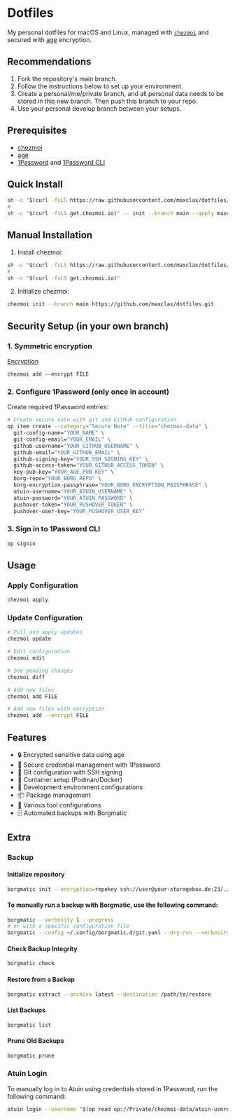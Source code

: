 # Dotfiles

My personal dotfiles for macOS and Linux, managed with
[`chezmoi`](https://github.com/twpayne/chezmoi) and secured with
[age](https://age-encryption.org/) encryption.

## Recommendations

1. Fork the repository's main branch.
2. Follow the instructions below to set up your environment.
3. Create a personal/me/private branch, and all personal data needs to be stored
   in this new branch. Then push this branch to your repo.
4. Use your personal develop branch between your setups.

## Prerequisites

- [chezmoi](https://www.chezmoi.io/)
- [age](https://age-encryption.org/)
- [1Password](https://1password.com/) and
  [1Password CLI](https://1password.com/downloads/command-line/)

## Quick Install

```bash
sh -c "$(curl -fsLS https://raw.githubusercontent.com/maxclax/dotfiles/main/.install-prerequisites.sh)"
#
sh -c "$(curl -fsLS get.chezmoi.io)" -- init --branch main --apply maxclax
```

## Manual Installation

1. Install chezmoi:

```bash
sh -c "$(curl -fsLS https://raw.githubusercontent.com/maxclax/dotfiles/main/.install-prerequisites.sh)"
#
sh -c "$(curl -fsLS get.chezmoi.io)"
```

2. Initialize chezmoi:

```bash
chezmoi init --branch main https://github.com/maxclax/dotfiles.git
```

## Security Setup (in your own branch)

### 1. Symmetric encryption

[Encryption](https://www.chezmoi.io/user-guide/encryption/age/)

`chezmoi add --encrypt FILE`

### 2. Configure 1Password (only once in account)

Create required 1Password entries:

```bash
# Create secure note with git and GitHub configuration
op item create --category="Secure Note" --title="chezmoi-data" \
  git-config-name="YOUR_NAME" \
  git-config-email="YOUR_EMAIL" \
  github-username="YOUR_GITHUB_USERNAME" \
  github-email="YOUR_GITHUB_EMAIL" \
  github-signing-key="YOUR_SSH_SIGNING_KEY" \
  github-access-token="YOUR_GITHUB_ACCESS_TOKEN" \
  key-pub-key="YOUR_AGE_PUB_KEY" \
  borg-repo="YOUR_BORG_REPO" \
  borg-encryption-passphrase="YOUR_BORG_ENCRYPTION_PASSPHRASE" \
  atuin-username="YOUR_ATUIN_USERNAME" \
  atuin-password="YOUR_ATUIN_PASSWORD" \
  pushover-token="YOUR_PUSHOVER_TOKEN" \
  pushover-user-key="YOUR_PUSHOVER_USER_KEY"
```

### 3. Sign in to 1Password CLI

```bash
op signin
```

## Usage

### Apply Configuration

```bash
chezmoi apply
```

### Update Configuration

```bash
# Pull and apply updates
chezmoi update

# Edit configuration
chezmoi edit

# See pending changes
chezmoi diff

# Add new files
chezmoi add FILE

# Add new files with encryption
chezmoi add --encrypt FILE
```

## Features

- 🔒 Encrypted sensitive data using age
- 🔑 Secure credential management with 1Password
- 📝 Git configuration with SSH signing
- 🐳 Container setup (Podman/Docker)
- 🚀 Development environment configurations
- 📦 Package management
- 🔧 Various tool configurations
- 🗄️ Automated backups with Borgmatic

## Extra

### Backup

#### Initialize repository

```bash
borgmatic init --encryption=repokey ssh://user@your-storagebox.de:23/./backups/DIR
```

#### To manually run a backup with Borgmatic, use the following command:

```bash
borgmatic --verbosity 1 --progress
# or with a specific configuration file
borgmatic --config ~/.config/borgmatic.d/git.yaml --dry-run --verbosity 1 --progress
```

#### Check Backup Integrity

```bash
borgmatic check
```

#### Restore from a Backup

```bash
borgmatic extract --archive latest --destination /path/to/restore
```

#### List Backups

```bash
borgmatic list
```

#### Prune Old Backups

```bash
borgmatic prune
```

### Atuin Login

To manually log in to Atuin using credentials stored in 1Password, run the
following command:

```bash
atuin login --username "$(op read op://Private/chezmoi-data/atuin-username)" --password "$(op read op://Private/chezmoi-data/atuin-password)"
```
